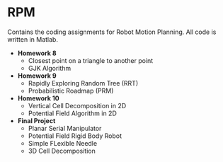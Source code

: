 # RPM
Contains the coding assignments for Robot Motion Planning. All code is written in Matlab.
- <b>Homework 8</b>
  - Closest point on a triangle to another point
  - GJK Algorithm
- <b>Homework 9</b>
  - Rapidly Exploring Random Tree (RRT)
  - Probabilistic Roadmap (PRM)
- <b>Homework 10</b>
  - Vertical Cell Decomposition in 2D
  - Potential Field Algorithm in 2D
- <b>Final Project</b>
  - Planar Serial Manipulator
  - Potential Field Rigid Body Robot
  - Simple FLexible Needle
  - 3D Cell Decomposition
